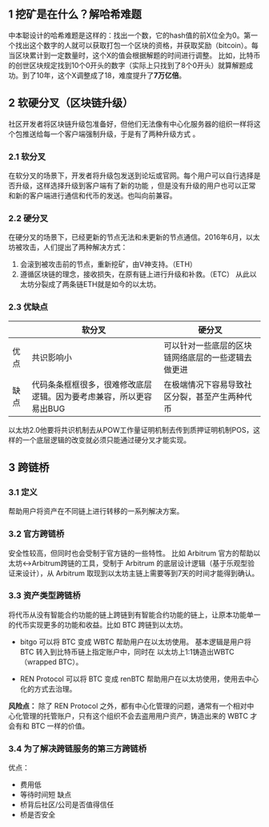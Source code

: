 ## 1 挖矿是在什么？解哈希难题
中本聪设计的哈希难题是这样的：找出一个数，它的hash值的前X位全为0。第一个找出这个数字的人就可以获取打包一个区块的资格，并获取奖励（bitcoin）。每当区块累计到一定数量时，这个X的值会根据解题的时间进行调整。
比如，比特币的创世区块规定找到10个0开头的数字（实际上只找到了8个0开头）就算解题成功。到了10年，这个X调整成了18，难度提升了**7万亿倍**。

## 2 软硬分叉（区块链升级）
社区开发者将区块链升级包准备好，但他们无法像有中心化服务器的组织一样将这个包推送给每一个客户端强制升级，于是有了两种升级方式 。
### 2.1 软分叉
在软分叉的场景下，开发者将升级包发送到论坛或官网。每个用户可以自行选择是否升级，这样选择升级到客户端有了新的功能 ，但是没有升级的用户也可以正常和新的客户端进行通信和代币的发送。也叫向前兼容。

### 2.2 硬分叉
在硬分叉的场景下，已经更新的节点无法和未更新的节点通信。2016年6月，以太坊被攻击，人们提出了两种解决方式：
1. 会滚到被攻击前的节点，重新挖矿，由V神支持。（ETH）
2. 遵循区块链的理念，接收损失，在原有链上进行升级和补救。（ETC）
从此以太坊分裂成了两条链ETH就是如今的以太坊。

### 2.3 优缺点
|      | 软分叉                                                              | 硬分叉                                             |
| ---- | ------------------------------------------------------------------- | -------------------------------------------------- |
| 优点 | 共识影响小                                                          | 可以针对一些底层的区块链网络底层的一些逻辑去做更进 |
| 缺点 | 代码条条框框很多，很难修改底层逻辑。因为要考虑兼容，所以更容易出BUG | 在极端情况下容易导致社区分裂，甚至产生两种代币     | 

以太坊2.0他要将共识机制去从POW工作量证明机制去传到质押证明机制POS，这样的一个底层逻辑的改变就必须只能通过硬分叉才能实现。


## 3 跨链桥
### 3.1 定义
帮助用户将资产在不同链上进行转移的一系列解决方案。

### 3.2 官方跨链桥
安全性较高，但同时也会受制于官方链的一些特性。
比如 Arbitrum 官方的帮助以太坊<->Arbitrum跨链的工具，受制于 Arbitrum 的底层设计逻辑（基于乐观型验证来设计），从 Arbitrum 取现到以太坊主链上需要等到7天的时间才能得到确认。


### 3.3 资产类型跨链桥
将代币从没有智能合约功能的链上跨链到有智能合约功能的链上，让原本功能单一的代币实现更多的功能和收益。比如 BTC 跨链到以太坊。

- bitgo
可以将 BTC 变成 WBTC 帮助用户在以太坊使用。 基本逻辑是用户将 BTC 转入到比特币链上指定账户中，同时在 以太坊上1:1铸造出WBTC（wrapped BTC）。

- REN Protocol
可以将 BTC 变成 renBTC 帮助用户在以太坊使用，使用去中心化的方式去治理。 

**风险点：** 除了 REN Protocol 之外，都有中心化管理的问题，通常有一个相对中心化管理的托管账户，只有这个组织不会去盗用用户资产，铸造出来的 WBTC 才会有和 BTC 一样的价值。


### 3.4 为了解决跨链服务的第三方跨链桥
优点：
- 费用低
- 等待时间短
缺点
- 桥背后社区/公司是否值得信任
- 桥是否安全
